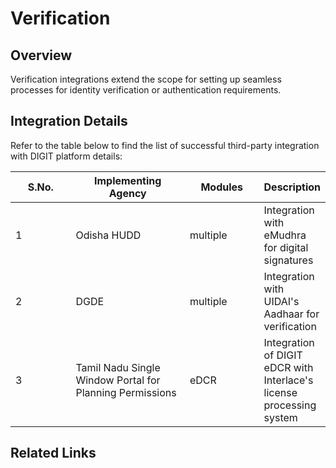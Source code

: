 # Verification

## Overview

Verification integrations extend the scope for setting up seamless processes for identity verification or authentication requirements.&#x20;

## Integration Details

Refer to the table below to find the list of successful third-party integration with DIGIT platform details:

<table><thead><tr><th width="100">S.No.</th><th width="196">Implementing Agency</th><th width="120">Modules</th><th>Description</th></tr></thead><tbody><tr><td>1</td><td>Odisha HUDD</td><td>multiple</td><td>Integration with eMudhra for digital signatures</td></tr><tr><td>2</td><td>DGDE</td><td>multiple</td><td>Integration with UIDAI's Aadhaar for verification</td></tr><tr><td>3</td><td>Tamil Nadu Single Window Portal for Planning Permissions</td><td>eDCR</td><td>Integration of DIGIT eDCR with Interlace's license processing system</td></tr></tbody></table>

## Related Links
